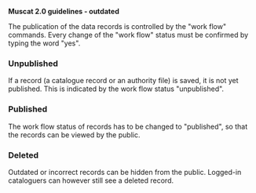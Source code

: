 **Muscat 2.0 guidelines - outdated**

The publication of the data records is controlled by the "work flow" commands. Every change of the "work flow" status
must be confirmed by typing the word "yes".

### Unpublished

If a record (a catalogue record or an authority file) is saved, it is not yet published. This is indicated by the work
flow status "unpublished".

### Published

The work flow status of records has to be changed to "published", so that the records can be viewed by the public.

### Deleted

Outdated or incorrect records can be hidden from the public. Logged-in cataloguers can however still see a deleted
record.
